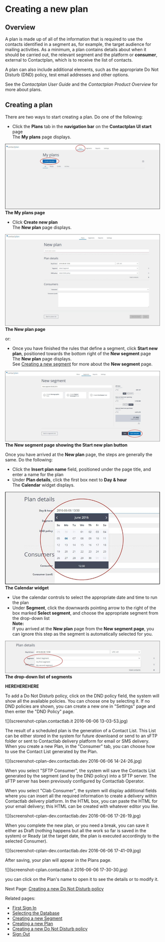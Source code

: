 # Creating a new plan

## Overview  

A plan is made up of all of the information that is required to use the contacts identified in a segment as, for example, the target audience for mailing activities. As a minimum, a plan contains details about when it should be carried out, the relevant segment and the platform or **consumer**, external to Contactplan, which is to receive the list of contacts.    

A plan can also include additional elements, such as the appropriate Do Not Disturb (DND) policy, test email addresses and other options.  

See the *Contactplan User Guide* and the *Contactplan Product Overview* for more about plans.  

## Creating a plan  

There are two ways to start creating a plan. Do one of the following: 

- Click the **Plans** tab in the **navigation bar** on the **Contactplan UI start** page  
  The **My plans** page displays.  

![](MyPlansContactlabIT160530.jpg)  
**The My plans page**  

- Click **Create new plan**  
  The **New plan** page displays.  

![](NewPlanContactlabDev160606.jpg)  
**The New plan page**  

  or:  
  
- Once you have finished the rules that define a segment, click **Start new plan**, positioned towards the bottom right of the **New segment** page  
  The **New plan** page displays.  
  See [Creating a new segment](CreatingNewSegment.md) for more about the **New segment** page.  

![](StartNewPlanContactlabIT160606.jpg)  
**The New segment page showing the Start new plan button**  

Once you have arrived at the **New plan** page, the steps are generally the same. Do the following:

- Click the **Insert plan name** field, positioned under the page title, and enter a name for the plan  
- Under **Plan details**, click the first box next to **Day & hour**  
  The **Calendar** widget displays.  

![](CalendarContactlabDev160606.jpg)  
**The Calendar widget**  

- Use the calendar controls to select the appropriate date and time to run the plan  
- Under **Segment**, click the downwards pointing arrow to the right of the box marked **Select segment**, and choose the appropriate segment from the drop-down list  
  **Note:**  
  If you arrived at the **New plan** page from the **New segment page**, you can ignore this step as the segment is automatically selected for you.  

![](PlanSegmentContactlabIT160606.jpg)  
**The drop-down list of segments**  


**HEREHEREHERE**






To add a Do Not Disturb policy, click on the DND policy field, the system will show all the available policies. You can choose one by selecting it. If no DND policies are shown, you can create a new one in "Settings" page and then enter the "DND Policy" page.

![](screenshot-cplan.contactlab.it 2016-06-06 13-03-53.jpg)


The result of a scheduled plan is the generation of a Contact List. This List can be either stored in the system for future downloand or send to an sFTP folder or sent to Contactlab delivery platform for email or SMS delivery. When you create a new Plan, in the "Consumer" tab, you can choose how to use the Contact List generated by the Plan.

![](screenshot-cplan-dev.contactlab.dev 2016-06-06 14-24-26.jpg)


When you select "SFTP Consumer", the system will save the Contacts List generated by the segment (and by the DND policy) into a SFTP server. The sFTP server has been previously configured by Contactlab Operator.

When you select "Clab Consumer", the system will display additional fields where you can insert all the required information to create a delivery within Contactlab delivery platform. In the HTML box, you can paste the HTML for your email delivery; this HTML can be created with whatever editor you like.

![](screenshot-cplan-dev.contactlab.dev 2016-06-06 17-26-19.jpg)

When you complete the new plan, or you need a break, you can save it either as Draft (nothing happens but all the work so far is saved in the system) or Ready (at the target date, the plan is executed accordingly to the selected Consumer).

![](screenshot-cplan-dev.contactlab.dev 2016-06-06 17-41-09.jpg)


After saving, your plan will appear in the Plans page.

![](screenshot-cplan.contactlab.it 2016-06-06 17-30-30.jpg)

you can click on the Plan's name to open it to see the details or to modify it.

Next Page: [Creating a new Do Not Disturb policy](creating_a_new_do_not_disturb_policy.md)

Related pages:
* [First Sign In](first_sign_in.md) 
* [Selecting the Database](selecting_the_database.md)
* [Creating a new Segment](creating_a_new_segment.md)
* [Creating a new Plan](creating_a_new_plan.md)
* [Creating a new Do Not Disturb policy](creating_a_new_do_not_disturb_policy.md)
* [Sign Out](sign_out.md)